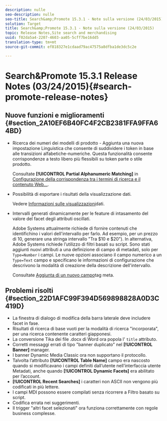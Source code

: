 ```yaml
---
description: nulle
seo-description: nulle
seo-title: Search&amp;Promote 15.3.1 - Note sulla versione (24/03/2015)
solution: Target
title: Search&amp;Promote 15.3.1 - Note sulla versione (24/03/2015)
topic: Release Notes,Site search and merchandising
uuid: f02da5a4-2207-4603-aa05-5cff7be16dd5
translation-type: tm+mt
source-git-commit: ef818327e1cdaad79ac47575a8dfba1de3dc5c2e

---
```



# Search&amp;Promote 15.3.1 Release Notes (03/24/2015){#search-promote-release-notes}

## Nuove funzioni e miglioramenti {#section_2A10EF6B40FC4F2CB2381FFA9FFA64BD}

* Ricerca dei numeri dei modelli di prodotto - Aggiunta una nuova impostazione Linguistica che consente di suddividere i token in base alle transizioni alfabetiche-numeriche. Questa funzionalità consente corrispondenze a testo libero più flessibili su token parte o stile prodotto.

   Consultate **[!UICONTROL Partial Alphanumeric Matching]** in [Configurazione della corrispondenza tra i termini di ricerca e il contenuto Web...](../c-about-linguistics-menu/c-about-words-and-language.md#task_351A9144A51F4B41923BDBACDEF3B616).

* Possibilità di esportare i risultati della visualizzazione dati.

   Vedere [Informazioni sulle visualizzazioni](../c-about-reports-menu/c-about-data-views.md#concept_DCA897D074464BC1861AA47B40CC86C3)dati.

* Intervalli generati dinamicamente per le feature di intasamento del valore del facet degli attributi oscillati.

   Adobe Systems attualmente richiede di fornire contenuti che identifichino i valori dell&#39;intervallo per farlo. Ad esempio, per un prezzo di 10, generare una stringa intervallo &quot;Tra $10 e $20&quot;). In alternativa, Adobe Systems richiede l’utilizzo di filtri basati su script. Sono stati aggiunti nuovi attributi a una definizione di campo di metadati, solo per `Type=Number` i campi. Le nuove opzioni associano il campo numerico a un `Type=Text` campo e specificano le informazioni di configurazione che descrivono la modalità di creazione della descrizione dell&#39;intervallo.

   Consultate [Aggiunta di un nuovo campo](../c-about-settings-menu/c-about-metadata-menu.md#task_6DF188C0FC7F4831A4444CA9AFA615E5)tag meta.

## Problemi risolti {#section_22D1AFC99F394D569898828A0D3C419D}

* La finestra di dialogo di modifica della barra laterale deve includere facet in fase.
* Risultati di ricerca di base vuoti per la modalità di ricerca &quot;incorporata&quot;, per una ricerca contenente caratteri giapponesi.
* La conversione Tika dei file .docx di Word ora popola l&#39; `title` attributo.
* Corretti messaggi errati di tipo &quot;banner duplicato&quot; nel **[!UICONTROL Banner]** manager.
* I banner Dynamic Media Classic ora non supportano il protocollo.
* Talvolta l’attributo **[!UICONTROL Table Name]** campo era nascosto quando si modificavano i campi definiti dall’utente nell’interfaccia utente Metadati, anche quando **[!UICONTROL Dynamic Facets]** era abilitato per l’account.
* **[!UICONTROL Recent Searches]** i caratteri non ASCII non vengono più codificati in più lettere.
* I campi MDI possono essere compilati senza ricorrere a Filtro basato su script.
* Codifica errata nei suggerimenti.
* Il trigger &quot;altri facet selezionati&quot; ora funziona correttamente con regole business complesse.

